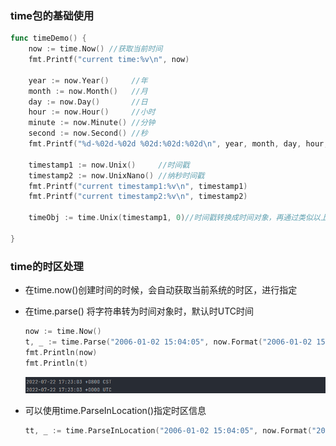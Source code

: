 ### time包的基础使用

```go
func timeDemo() {
    now := time.Now() //获取当前时间
    fmt.Printf("current time:%v\n", now)

    year := now.Year()     //年
    month := now.Month()   //月
    day := now.Day()       //日
    hour := now.Hour()     //小时
    minute := now.Minute() //分钟
    second := now.Second() //秒
    fmt.Printf("%d-%02d-%02d %02d:%02d:%02d\n", year, month, day, hour, minute, second)

    timestamp1 := now.Unix()     //时间戳
    timestamp2 := now.UnixNano() //纳秒时间戳
    fmt.Printf("current timestamp1:%v\n", timestamp1)
    fmt.Printf("current timestamp2:%v\n", timestamp2)   
    
    timeObj := time.Unix(timestamp1, 0)//时间戳转换成时间对象，再通过类似以上当前时间转换成时间格式

}
```



### time的时区处理

- 在time.now()创建时间的时候，会自动获取当前系统的时区，进行指定

- 在time.parse() 将字符串转为时间对象时，默认时UTC时间

  ```go
  now := time.Now()
  t, _ := time.Parse("2006-01-02 15:04:05", now.Format("2006-01-02 15:04:05"))
  fmt.Println(now)
  fmt.Println(t)
  ```

  ![image-20220722172732899](.\time时间处理.assets\image-20220722172732899.png) 

- 可以使用time.ParseInLocation()指定时区信息

  ```go
  tt, _ := time.ParseInLocation("2006-01-02 15:04:05", now.Format("2006-01-02 15:04:05"), time.Local)
  ```

  